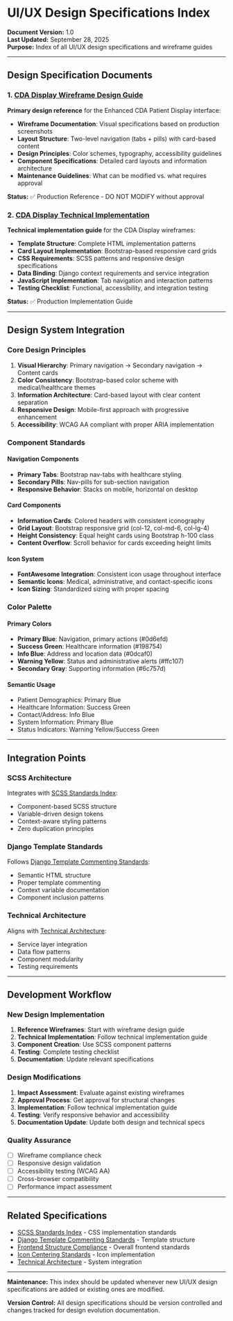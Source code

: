 # UI/UX Design Specifications Index

**Document Version:** 1.0  
**Last Updated:** September 28, 2025  
**Purpose:** Index of all UI/UX design specifications and wireframe guides

---

## Design Specification Documents

### 1. [CDA Display Wireframe Design Guide](./cda-display-wireframe-design-guide.md)

**Primary design reference** for the Enhanced CDA Patient Display interface:

- **Wireframe Documentation**: Visual specifications based on production screenshots
- **Layout Structure**: Two-level navigation (tabs + pills) with card-based content
- **Design Principles**: Color schemes, typography, accessibility guidelines
- **Component Specifications**: Detailed card layouts and information architecture
- **Maintenance Guidelines**: What can be modified vs. what requires approval

**Status:** ✅ Production Reference - DO NOT MODIFY without approval

### 2. [CDA Display Technical Implementation](./cda-display-technical-implementation.md)

**Technical implementation guide** for the CDA Display wireframes:

- **Template Structure**: Complete HTML implementation patterns
- **Card Layout Implementation**: Bootstrap-based responsive card grids
- **CSS Requirements**: SCSS patterns and responsive design specifications
- **Data Binding**: Django context requirements and service integration
- **JavaScript Implementation**: Tab navigation and interaction patterns
- **Testing Checklist**: Functional, accessibility, and integration testing

**Status:** ✅ Production Implementation Guide

---

## Design System Integration

### Core Design Principles

1. **Visual Hierarchy**: Primary navigation → Secondary navigation → Content cards
2. **Color Consistency**: Bootstrap-based color scheme with medical/healthcare themes
3. **Information Architecture**: Card-based layout with clear content separation
4. **Responsive Design**: Mobile-first approach with progressive enhancement
5. **Accessibility**: WCAG AA compliant with proper ARIA implementation

### Component Standards

#### Navigation Components
- **Primary Tabs**: Bootstrap nav-tabs with healthcare styling
- **Secondary Pills**: Nav-pills for sub-section navigation
- **Responsive Behavior**: Stacks on mobile, horizontal on desktop

#### Card Components
- **Information Cards**: Colored headers with consistent iconography
- **Grid Layout**: Bootstrap responsive grid (col-12, col-md-6, col-lg-4)
- **Height Consistency**: Equal height cards using Bootstrap h-100 class
- **Content Overflow**: Scroll behavior for cards exceeding height limits

#### Icon System
- **FontAwesome Integration**: Consistent icon usage throughout interface
- **Semantic Icons**: Medical, administrative, and contact-specific icons
- **Icon Sizing**: Standardized sizing with proper spacing

### Color Palette

#### Primary Colors
- **Primary Blue**: Navigation, primary actions (#0d6efd)
- **Success Green**: Healthcare information (#198754)
- **Info Blue**: Address and location data (#0dcaf0)
- **Warning Yellow**: Status and administrative alerts (#ffc107)
- **Secondary Gray**: Supporting information (#6c757d)

#### Semantic Usage
- Patient Demographics: Primary Blue
- Healthcare Information: Success Green
- Contact/Address: Info Blue
- System Information: Primary Blue
- Status Indicators: Warning Yellow/Success Green

---

## Integration Points

### SCSS Architecture
Integrates with [SCSS Standards Index](./scss-standards-index.md):
- Component-based SCSS structure
- Variable-driven design tokens
- Context-aware styling patterns
- Zero duplication principles

### Django Template Standards
Follows [Django Template Commenting Standards](./django-template-commenting-standards.md):
- Semantic HTML structure
- Proper template commenting
- Context variable documentation
- Component inclusion patterns

### Technical Architecture
Aligns with [Technical Architecture](./technical-architecture-and-information-flow.md):
- Service layer integration
- Data flow patterns
- Component modularity
- Testing requirements

---

## Development Workflow

### New Design Implementation
1. **Reference Wireframes**: Start with wireframe design guide
2. **Technical Implementation**: Follow technical implementation guide
3. **Component Creation**: Use SCSS component patterns
4. **Testing**: Complete testing checklist
5. **Documentation**: Update relevant specifications

### Design Modifications
1. **Impact Assessment**: Evaluate against existing wireframes
2. **Approval Process**: Get approval for structural changes
3. **Implementation**: Follow technical implementation guide
4. **Testing**: Verify responsive behavior and accessibility
5. **Documentation Update**: Update both design and technical specs

### Quality Assurance
- [ ] Wireframe compliance check
- [ ] Responsive design validation
- [ ] Accessibility testing (WCAG AA)
- [ ] Cross-browser compatibility
- [ ] Performance impact assessment

---

## Related Specifications

- [SCSS Standards Index](./scss-standards-index.md) - CSS implementation standards
- [Django Template Commenting Standards](./django-template-commenting-standards.md) - Template structure
- [Frontend Structure Compliance](./frontend-structure-compliance.md) - Overall frontend standards
- [Icon Centering Standards](./icon-centering-standards.md) - Icon implementation
- [Technical Architecture](./technical-architecture-and-information-flow.md) - System integration

---

**Maintenance:** This index should be updated whenever new UI/UX design specifications are added or existing ones are modified.

**Version Control:** All design specifications should be version controlled and changes tracked for design evolution documentation.